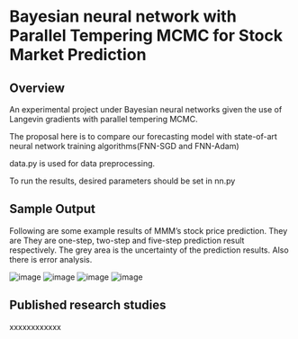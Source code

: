 # Bayesian neural network  with Parallel Tempering MCMC for Stock Market Prediction

## Overview

An experimental project under Bayesian neural networks given the use of Langevin gradients with parallel tempering MCMC.

The proposal here is to compare our forecasting model with state-of-art neural network  training algorithms(FNN-SGD and FNN-Adam)

data.py is used for data preprocessing.

To run the results, desired parameters should be set in nn.py

## Sample Output

Following are some example results of MMM’s stock price prediction. They are They are one-step, two-step and five-step prediction result respectively. The grey area is the uncertainty of the prediction results. Also there is error analysis.
 
![image](https://user-images.githubusercontent.com/85796527/122184025-65164b00-cebe-11eb-97be-99842e910e36.png)
![image](https://user-images.githubusercontent.com/85796527/122184030-6778a500-cebe-11eb-805d-073f3fe8fb64.png)
![image](https://user-images.githubusercontent.com/85796527/122184037-69daff00-cebe-11eb-835d-d1132cabb630.png)
![image](https://user-images.githubusercontent.com/85796527/122184061-6e9fb300-cebe-11eb-9068-69aa3d87f66e.png)


 
## Published research studies
xxxxxxxxxxxx
